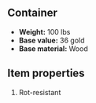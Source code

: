 ## Container
- **Weight:** 100 lbs
- **Base value:** 36 gold
- **Base material:** Wood
## Item properties
1. Rot-resistant
